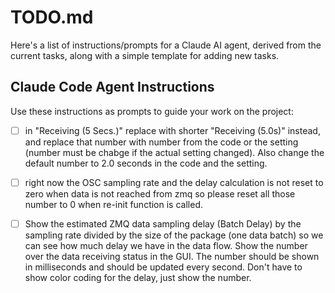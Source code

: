 # TODO.md

Here's a list of instructions/prompts for a Claude AI agent, derived from the current tasks, along with a simple template for adding new tasks.

## Claude Code Agent Instructions

Use these instructions as prompts to guide your work on the project:

- [ ] in "Receiving (5 Secs.)" replace with shorter "Receiving (5.0s)" instead, and replace that number with number from the code or the setting (number must be chabge if the actual setting changed). Also change the default number to 2.0 seconds in the code and the setting.

- [ ] right now the OSC sampling rate and the delay calculation is not reset to zero when data is not reached from zmq so please reset all those number to 0 when re-init function is called.

- [ ] Show the estimated ZMQ data sampling delay (Batch Delay) by the sampling rate divided by the size of the package (one data batch) so we can see how much delay we have in the data flow. Show the number over the data receiving status in the GUI. The number should be shown in milliseconds and should be updated every second. Don't have to show color coding for the delay, just show the number.

